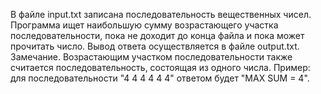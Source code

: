 В файле input.txt записана последовательность вещественных чисел. Программа ищет наибольшую сумму возрастающего участка последовательности, пока не доходит 
до конца файла и пока может прочитать число. 
Вывод ответа осуществляется в файле output.txt. 
Замечание. Возрастающим участком последовательности также считается последовательность, состоящая из одного числа. Пример: для последовательности "4 4 4 4 4 4" ответом будет 
"MAX SUM = 4".
